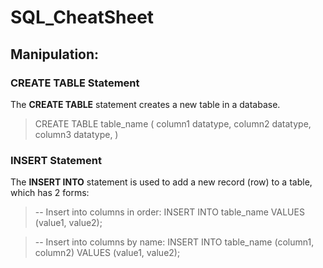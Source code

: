 # SQL_CheatSheet

## Manipulation:

### CREATE TABLE Statement
The **CREATE TABLE** statement creates a new table in a database.

> CREATE TABLE table_name (
>   column1 datatype,
>   column2 datatype,
>   column3 datatype,
> )

### INSERT Statement
The **INSERT INTO** statement is used to add a new record (row) to a table, which has 2 forms:

> -- Insert into columns in order:
> INSERT INTO table_name
> VALUES (value1, value2);
 
> -- Insert into columns by name:
> INSERT INTO table_name (column1, column2)
> VALUES (value1, value2);
